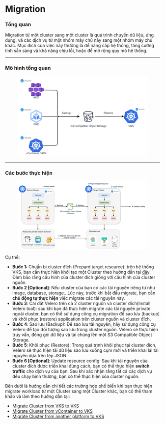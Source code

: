 # Migration

### Tổng quan

Migration từ một cluster sang một cluster là quá trình chuyển dữ liệu, ứng dụng, và các dịch vụ từ một nhóm máy chủ này sang một nhóm máy chủ khác. Mục đích của việc này thường là để nâng cấp hệ thống, tăng cường tính sẵn sàng và khả năng chịu lỗi, hoặc để mở rộng quy mô hệ thống.

***

### Mô hình tổng quan

<figure><img src="../../.gitbook/assets/image (91).png" alt=""><figcaption></figcaption></figure>

***

### Các bước thực hiện

<figure><img src="../../.gitbook/assets/image (92).png" alt=""><figcaption></figcaption></figure>

Cụ thể:

* **Bước 1:** Chuẩn bị cluster đích (Prepard target resource): trên hệ thống VKS, bạn cần thực hiện khởi tạo một Cluster theo hướng dẫn tại [đây](../clusters/). Đảm bảo rằng cấu hình của cluster đích giống với cấu hình của cluster nguồn.
* **Bước 2 \[Optional]**: Nếu cluster của bạn có các tài nguyên riêng tư như image, database, storage...Lúc này, trước khi bắt đầu migrate, bạn cần **chủ động tự thực hiện** việc migrate các tài nguyên này.
* **Bước 3**: Cài đặt Velero trên cả 2 cluster nguồn và cluster đích(Install Velero tool): sau khi bạn đã thực hiện migrate các tài nguyên private ngoài cluster, bạn có thể sử dụng công cụ migration để sao lưu (backup) và khôi phục (restore) application trên cluster nguồn và cluster đích.
* **Bước 4**: Sao lưu (Backup): Để sao lưu tài nguyên, hãy sử dụng công cụ Velero để tạo đối tượng sao lưu trong cluster nguồn. Velero sẽ thực hiện truy vấn, đóng gói dữ liệu và tải chúng lên một S3 Compatible Object Storage.
* **Bước 5**: Khôi phục (Restore): Trong quá trình khôi phục tại cluster đích, Velero sẽ thực hiện tải dữ liệu sao lưu xuống cụm mới và triển khai lại tài nguyên dựa trên tệp JSON.
* **Bước 6 \[Optional]**: Update resource config: Sau khi tài nguyên của cluster đích được triển khai đúng cách, bạn có thể thực hiện **switch traffic** cho dịch vụ của bạn. Sau khi xác nhận rằng tất cả các dịch vụ đều chạy bình thường, bạn có thể thực hiện xóa cluster nguồn.

Bên dưới là hướng dẫn chi tiết các trường hợp phổ biến khi bạn thực hiện migrate workload từ một Cluster sang một Cluster khác, bạn có thể tham khảo và làm theo hướng dẫn tại:

* [Migrate Cluster from VKS to VKS](migrate-cluster-from-vks-to-vks.md)
* [Migrate Cluster from vContainer to VKS](migration-cluster-from-vcontainer-to-vks.md)
* [Migrate Cluster from another platform to VKS](migrate-cluster-from-other-to-vks.md)
